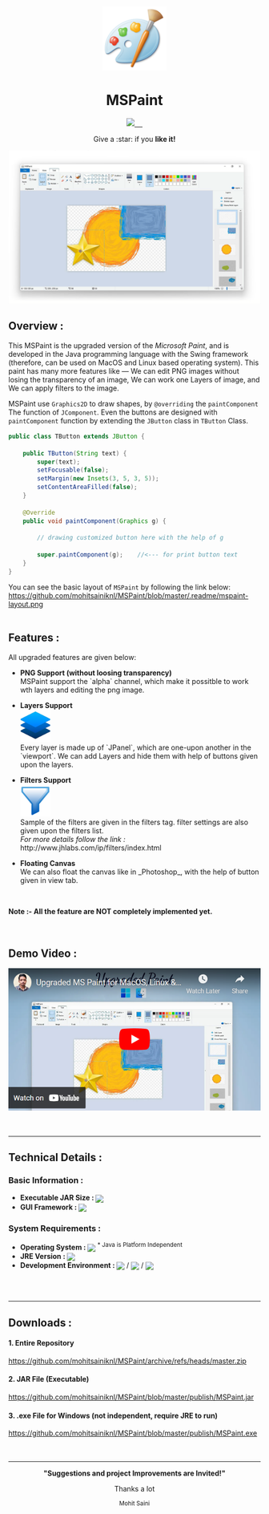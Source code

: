 <p align="center">
  <a href="https://github.com/mohitsainiknl/MSPaint">
    <img src="/.readme/mspaint-icon/mspaint-icon.png" height="128">
  </a>
  <h1 align="center">MSPaint</h1>
</p>

<p align="center">
  <a href="https://github.com/mohitsainiknl/MSPaint">
    <img src="https://img.shields.io/github/license/mohitsainiknl/MSPaint?color=blue">
  </a>
  <a href="https://github.com/mohitsainiknl/MSPaint">
    <img alt="" src="https://badgen.net/badge/java/>=v1.8.0/green">
  </a>
  <a href="https://github.com/mohitsainiknl/MSPaint">
    <img alt="" src="https://badgen.net/github/release/mohitsainiknl/MSPaint/latest">
  </a>
  <a href="https://github.com/mohitsainiknl/MSPaint">
    <img alt="" src="https://badgen.net/github/commits/mohitsainiknl/MSPaint?color=pink">
  </a>
  <a href="https://github.com/mohitsainiknl/MSPaint">
    <img alt="" src="https://img.shields.io/github/stars/mohitsainiknl/MSPaint?color=yellow">
  </a>
</p>

<p align="center">
 Give a :star: if you <b>like it!</b><br>
</p>

![Screenshot of MSPaint](/.readme/mspaint-home-new.png)

## Overview : 
This MSPaint is the upgraded version of the _Microsoft Paint_, and is developed in the Java programming
 language with the Swing framework (therefore, can be used on MacOS and Linux based operating system).
 This paint has many more features like — We can edit PNG images without losing the transparency of an image,
 We can work one Layers of image, and We can apply filters to the image.

MSPaint use `Graphics2D` to draw shapes, by `@overriding` the `paintComponent` The function of `JComponent`.
 Even the buttons are designed with `paintComponent` function by extending the `JButton` class in `TButton` Class.
```java
public class TButton extends JButton {

    public TButton(String text) {
        super(text);
        setFocusable(false);
        setMargin(new Insets(3, 5, 3, 5));
        setContentAreaFilled(false);
    }

    @Override
    public void paintComponent(Graphics g) {

        // drawing customized button here with the help of g

        super.paintComponent(g);	//<--- for print button text
    }
}
```
You can see the basic layout of `MSPaint` by following the link below:<br>
https://github.com/mohitsainiknl/MSPaint/blob/master/.readme/mspaint-layout.png
<br>
<br>

## Features : 
All upgraded features are given below:
<br>

<ul>
  <li>
    <p><b>PNG Support (without loosing transparency)</b><br>
    MSPaint support the `alpha` channel, which make it possitble to work wth layers and editing the png image.
</p>
  </li>
  <li>
<p><b>Layers Support</b> <br>
<img height="64" src=".readme/mspaint-icon/layers-tool.png"/> <br>
Every layer is made up of `JPanel`, which are one-upon another in the `viewport`. We can add Layers and hide them with help of buttons given upon the layers.
  </p>
  </li>
  <li>
<p><b>Filters Support</b> <br>
<img height="64" src=".readme/mspaint-icon/filter-tool.png"/> <br>
Sample of the filters are given in the filters tag. filter settings are also given upon the filters list.  <br>
  <i>For more details follow the link :</i> <br>
http://www.jhlabs.com/ip/filters/index.html
  </p>
  </li>
  <li>
<p><b>Floating Canvas</b> <br>
We can also float the canvas like in _Photoshop_, with the help of button given in view tab.
  </p>
  </li>
</ul>
<br>

__Note :- All the feature are NOT completely implemented yet.__
<br>
<br>
<br>

## Demo Video : 
<a href="https://youtu.be/e46Miyev3BY">
	<img width="560" src="/.readme/demo-on-youtube.png">
</a>


<br>
<br>
<br>


---
## Technical Details :

### Basic Information :
<ul>
  <li>
     <b>Executable JAR Size : </b>
     <img align="center" src="https://badgen.net/badge/size/17.3MB">
  </li>
  <li>
     <b>GUI Framework : </b>
     <img align="center" src="https://badgen.net/badge/GUI/AWT and Swing">
  </li>
</ul>

### System Requirements :
<ul>
  <li>
     <b>Operating System : </b>
     <img align="center" src="https://badgen.net/badge/OS/Any">
     <sup> * Java is Platform Independent</sup>
  </li>
  <li>
     <b>JRE Version : </b>
     <img align="center" src="https://badgen.net/badge/JDK/>=v1.8.0">
  </li>
  <li>
     <b>Development Environment : </b>
     <img align="center" src="https://badgen.net/badge/Editor/VS Code/"> /
     <img align="center" src="https://badgen.net/badge/IDE/Eclipse/"> /
     <img align="center" src="https://badgen.net/badge/IDE/IntelliJ IDEA/">
  </li>
</ul>

<br>
<br>

---
## Downloads : 
#### 1. Entire Repository
https://github.com/mohitsainiknl/MSPaint/archive/refs/heads/master.zip
<br>
#### 2. JAR File (Executable)
https://github.com/mohitsainiknl/MSPaint/blob/master/publish/MSPaint.jar
<br>
#### 3. .exe File for Windows (not independent, require JRE to run)
https://github.com/mohitsainiknl/MSPaint/blob/master/publish/MSPaint.exe
<br>
<br>
<br>



---
<div align="center">
 <p><b>"Suggestions and project Improvements are Invited!"</b></p>
 <p>Thanks a lot</p>
 <sup>Mohit Saini</sup>
</div>
